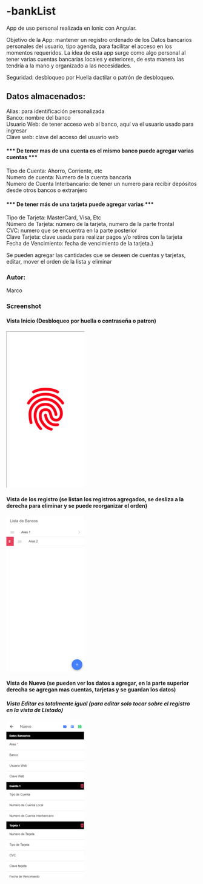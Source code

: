 # -bankList

App de uso personal realizada en Ionic con Angular.

Objetivo de la App: mantener un registro ordenado de los Datos bancarios personales del usuario, tipo agenda, para facilitar el acceso en los momentos requeridos. La idea de esta app surge como algo personal al tener varias cuentas bancarias locales y exteriores, de esta manera las tendría a la mano y organizado a las necesidades.

Seguridad: desbloqueo por Huella dactilar o patrón de desbloqueo.

## Datos almacenados:

Alias: para identificación personalizada <br>
Banco: nombre del banco <br>
Usuario Web: de tener acceso web al banco, aquí va el usuario usado para ingresar <br>
Clave web: clave del acceso del usuario web

#### *** De tener mas de una cuenta es el mismo banco puede agregar varias cuentas ***

Tipo de Cuenta: Ahorro, Corriente, etc <br>
Numero de cuenta: Numero de la cuenta bancaria <br>
Numero de Cuenta Interbancario: de tener un numero para recibir depósitos desde otros bancos o extranjero <br>

#### *** De tener más de una tarjeta puede agregar varias ***

Tipo de Tarjeta: MasterCard, Visa, Etc <br>
Número de Tarjeta: número de la tarjeta, numero de la parte frontal <br>
CVC: numero que se encuentra en la parte posterior <br>
Clave Tarjeta: clave usada para realizar pagos y/o retiros con la tarjeta <br>
Fecha de Vencimiento: fecha de vencimiento de la tarjeta.} <br>

Se pueden agregar las cantidades que se deseen de cuentas y tarjetas, editar, mover el orden de la lista y eliminar

### Autor: 
Marco


### Screenshot

#### Vista Inicio (Desbloqueo por huella  o contraseña o patron)
![Screenshot](https://raw.githubusercontent.com/Marco90v/-bankList/master/Caps/listBank-cap-1.png)

#### Vista de los registro (se listan los registros agregados, se desliza a la derecha para eliminar y se puede reorganizar el orden)
![Screenshot](https://raw.githubusercontent.com/Marco90v/-bankList/master/Caps/listBank-cap-2.png)

#### Vista de Nuevo (se pueden ver los datos a agregar, en la parte superior derecha se agregan mas cuentas, tarjetas y se guardan los datos)
##### Vista Editar es totalmente igual (para editar solo tocar sobre el registro en la vista de Listado)
![Screenshot](https://raw.githubusercontent.com/Marco90v/-bankList/master/Caps/listBank-cap-3.png)

